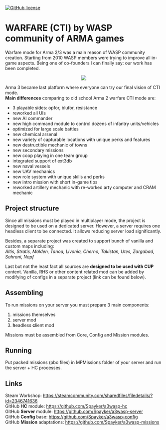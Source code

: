 [![GitHub license](https://img.shields.io/github/license/mashape/apistatus.svg)](https://github.com/Spayker/a3wasp-core/blob/master/LICENSE)

# WARFARE (CTI) by WASP community of ARMA games
Warfare mode for Arma 2/3 was a main reason of WASP community creation. Starting from 2010 WASP
members were trying to improve all in-game aspects. Being one of co-founders I can finally
say: our work has been completed.

[<p style="text-align:center;"> <img src="https://img.youtube.com/vi/P-jq3F4Huqg/maxresdefault.jpg" class="center"> </p>](https://youtu.be/P-jq3F4Huqg)


Arma 3 became last platform where everyone can try our final vision of CTI mode. </br>
**Main differences** comparing to old school Arma 2 warfare CTI mode are:
- 3 playable sides: opfor, blufor, resistance
- reworked all UIs
- new AI commander
- new high command module to control dozens of infantry units/vehicles
- optimized for large scale battles
- new chemical arsenal
- new variety of capturable locations with unique perks and features
- new destructible mechanic of towns
- new secondary missions
- new coop playing in one team group
- integrated support of ext3db
- new naval vessels
- new UAV mechanics
- new role system with unique skills and perks
- new intro mission with short in-game tips 
- reworked artillery mechanic with re-worked arty computer and CRAM mechanic

## Project structure
Since all missions must be played in multiplayer mode, the project is designed to be used
on a dedicated server. However, a server requires one headless client to be connected.
It allows reducing server load significantly.

Besides, a separate project was created to support bunch of vanilla and custom maps including: </br>
_Altis, Stratis, Malden, Tanoa, Livonia, Cherno, Takistan, Utes, Zargabad, Sahrani, Napf_

Last but not the least fact all sources are **designed to be used with CUP** content. Vanilla, RHS or other content related mod
can be added by modifying of configs in a separate project (link can be found below).

## Assembling
To run missions on your server you must prepare 3 main components:
1) missions themselves
2) server mod
3) **h**eadless **c**lient mod

Missions must be assembled from Core, Config and Mission modules.

## Running
Put packed missions (pbo files) in MPMissions folder of your server and run the server + HC processes.

## Links
Steam Workshop: https://steamcommunity.com/sharedfiles/filedetails/?id=2346741636 </br>
GitHub **HC** module: https://github.com/Spayker/a3wasp-hc </br>
GitHub **Server** module: https://github.com/Spayker/a3wasp-server </br>
GitHub **Config** base: https://github.com/Spayker/a3wasp-config </br>
GitHub **Mission** adaptations: https://github.com/Spayker/a3wasp-missions </br>
